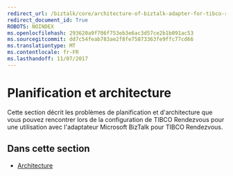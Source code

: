```yaml
---
redirect_url: /biztalk/core/architecture-of-biztalk-adapter-for-tibco-rendezvous/
redirect_document_id: True
ROBOTS: NOINDEX
ms.openlocfilehash: 293620a9f706f753eb3e6ac3d57ce2b1b091ac53
ms.sourcegitcommit: dd7c54feab783ae2f8fe75873363fe9ffc77cd66
ms.translationtype: MT
ms.contentlocale: fr-FR
ms.lasthandoff: 11/07/2017
---
```

# <a name="planning-and-architecture"></a>Planification et architecture
Cette section décrit les problèmes de planification et d'architecture que vous pouvez rencontrer lors de la configuration de TIBCO Rendezvous pour une utilisation avec l'adaptateur Microsoft BizTalk pour TIBCO Rendezvous.  
  
## <a name="in-this-section"></a>Dans cette section  
  
-   [Architecture](../core/architecture-of-biztalk-adapter-for-tibco-rendezvous.md)